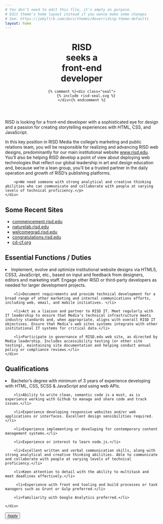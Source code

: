 ```yaml
---
# You don't need to edit this file, it's empty on purpose.
# Edit theme's home layout instead if you wanna make some changes
# See: https://jekyllrb.com/docs/themes/#overriding-theme-defaults
layout: home
---
```



<header class="intro">
	<h1>RISD <br> seeks a <br> front-end <br>developer</h1>
	
	{% comment %}<div class="seal">
		{% include risd-seal.svg %}
	</div>{% endcomment %}
</header>

<section class="description">
	<div class="intro-text__container">
		<p class="intro-text">RISD is looking for a front-end developer with a sophisticated eye for design and a passion for creating storytelling experiences with HTML, CSS, and JavaScript.</p>
	</div>
</section>
	

<section class="description">
	<div class="description__text-container">
		<p>In this key position in RISD Media the college’s marketing and public relations team, you will be responsible for realizing and advancing RISD web designs, predominantly for our main institutional website <a href="http://www.risd.edu">www.risd.edu</a>. You’ll also be helping RISD develop a point of view about deploying web technologies that reflect our global leadership in art and design education and, because we’re a lean group, you’ll be a trusted partner in the daily operation and growth of RISD’s publishing platforms.</p>

		<p>We need someone with strong analytical and creative thinking abilities who can communicate and collaborate with people at varying levels of technical proficiency.</p>
	</div>
</section>

<section class="description portfolio">
	<h2 class="description__title">Some Recent Sites</h2>
	<ul class="portfolio-list">
		<li class="portfolio-item"><a href="">commencement.risd.edu</a></li>
		<li class="portfolio-item"><a href="">naturelab.risd.edu</a></li>
		<li class="portfolio-item"><a href="">welcomegrad.risd.edu</a></li>
		<li class="portfolio-item"><a href="">congratulations.risd.edu</a></li>
		<li class="portfolio-item"><a href="">cd-cf.org</a></li>
	</ul>
</section>

<section class="description">
	<h2 class="description__title">Essential Functions / Duties</h2>
	<div class="description__text-container">
		<li>Implement, evolve and optimize institutional website designs via HTML5, CSS3, JavaScript, etc., based on input and feedback from designers, editors and marketing staff. Engage other RISD or third-party developers as needed for larger development projects.</li>

		<li>Document requirements and provide technical development for a broad range of other marketing and internal communications efforts, including web, email, and mobile initiatives. </li>

		<li>Act as a liaison and partner to RISD IT. Meet regularly with IT leadership to ensure that Media’s technical infrastructure meets industry standards and, when appropriate, aligns with overall RISD IT objectives. Ensure that Media’s web sites systems integrate with other institutional IT systems for critical data.</li>

		<li>Participate in governance of RISD.edu web site, as directed by Media leadership. Includes accessibility testing (or other site testing), maintaining site documentation and helping conduct annual policy or compliance reviews.</li>
	</div>
</section>

<section class="description">
	<h2 class="description__title">Qualifications</h2>
	<div class="description__text-container">
		<li>Bachelor’s degree with minimum of 3 years of experience developing with HTML, CSS, SCSS &amp; JavaScript and using web APIs. </li>

		<li>Ability to write clean, semantic code is a must, as is experience working with Github to manage and share code and track issues.</li> 

		<li>Experience developing responsive websites and/or web applications or interfaces. Excellent design sensibilities required.</li>

		<li>Experience implementing or developing for contemporary content management systems.</li>

		<li>Experience or interest to learn node.js.</li>

		<li>Excellent written and verbal communication skills, along with strong analytical and creative thinking abilities. Able to communicate and collaborate with people at varying levels of technical proficiency.</li>

		<li>Keen attention to detail with the ability to multitask and meet deadlines effectively.</li>

		 <li>Experience with front end tooling and build processes or task managers such as Grunt or Gulp preferred.</li>

		<li>Familiarity with Google Analytics preferred.</li>

	</div>
</section>

<section>
	<button class="apply"><a href="">Apply</a></button>	
</section>
